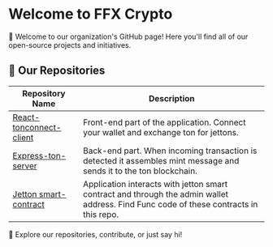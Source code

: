 # Welcome to FFX Crypto 

👋 Welcome to our organization's GitHub page! Here you'll find all of our open-source projects and initiatives.

## 📂 Our Repositories

| Repository Name | Description |
|-----------------|-------------|
| [React-tonconnect-client](https://github.com/ffx-crypto/react-tonconnect-client) | Front-end part of the application. Connect your wallet and exchange ton for jettons. |
| [Express-ton-server](https://github.com/ffx-crypto/express-ton-server) | Back-end part. When incoming transaction is detected it assembles mint message and sends it to the ton blockchain.  |
| [Jetton smart-contract](https://github.com/ffx-crypto/jetton-sc) | Application interacts with jetton smart contract and through the admin wallet address. Find Func code of these contracts in this repo.  |

🌟 Explore our repositories, contribute, or just say hi!
